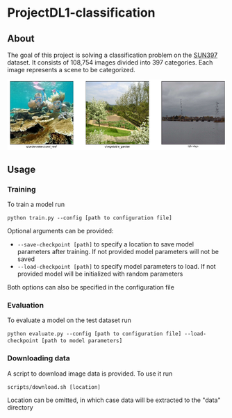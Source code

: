 # ProjectDL1-classification
## About
The goal of this project is solving a classification problem on the [SUN397](https://vision.cs.princeton.edu/projects/2010/SUN/) dataset. It consists of 108,754 images divided into 397 categories. Each image represents a scene to be categorized.

![examples](images/samples.png)

## Usage
### Training
To train a model run
```shell script
python train.py --config [path to configuration file]
```
Optional arguments can be provided:
* `--save-checkpoint [path]` to specify a location to save model parameters after training. If not provided model parameters will not be saved
* `--load-checkpoint [path]` to specify model parameters to load. If not provided model will be initialized with random parameters

Both options can also be specified in the configuration file

### Evaluation
To evaluate a model on the test dataset run
```shell script
python evaluate.py --config [path to configuration file] --load-checkpoint [path to model parameters]
```

### Downloading data
A script to download image data is provided. To use it run
```shell script
scripts/download.sh [location]
```

Location can be omitted, in which case data will be extracted to the "data" directory